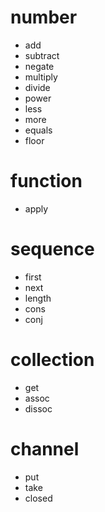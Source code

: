 # number

- add
- subtract
- negate
- multiply
- divide
- power
- less
- more
- equals
- floor

# function

- apply

# sequence

- first
- next
- length
- cons
- conj

# collection

- get
- assoc
- dissoc

# channel

- put
- take
- closed

